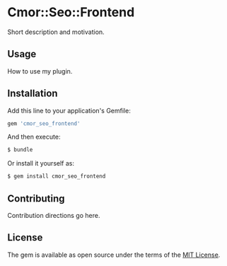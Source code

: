 # Cmor::Seo::Frontend
Short description and motivation.

## Usage
How to use my plugin.

## Installation
Add this line to your application's Gemfile:

```ruby
gem 'cmor_seo_frontend'
```

And then execute:
```bash
$ bundle
```

Or install it yourself as:
```bash
$ gem install cmor_seo_frontend
```

## Contributing
Contribution directions go here.

## License
The gem is available as open source under the terms of the [MIT License](https://opensource.org/licenses/MIT).
